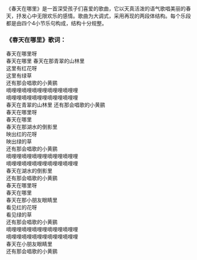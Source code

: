 

《春天在哪里》是一首深受孩子们喜爱的歌曲，它以天真活泼的语气歌唱美丽的春天，抒发心中无限欢乐的感情。歌曲为大调式，采用再现的两段体结构。每个乐段都是由四个4小节乐句构成，结构十分规整。

### 《春天在哪里》歌词：

春天在哪里呀  
春天在哪里 春天在那青翠的山林里  
这里有红花呀  
这里有绿草  
还有那会唱歌的小黄鹂  
嘀哩哩嘀哩嘀哩哩嘀哩哩嘀哩哩  
嘀哩哩嘀哩嘀哩哩嘀哩哩嘀哩哩  
春天在青翠的山林里 还有那会唱歌的小黄鹂  
春天在哪里呀  
春天在哪里  
春天在那湖水的倒影里  
映出红的花呀  
映出绿的草  
还有那会唱歌的小黄鹂  
嘀哩哩嘀哩嘀哩哩嘀哩哩嘀哩哩  
嘀哩哩嘀哩嘀哩哩嘀哩哩嘀哩哩  
春天在湖水的倒影里  
还有那会唱歌的小黄鹂  
春天在哪里呀  
春天在哪里  
春天在那小朋友眼睛里  
看见红的花呀  
看见绿的草  
还有那会唱歌的小黄鹂  
嘀哩哩嘀哩嘀哩哩嘀哩哩嘀哩哩  
嘀哩哩嘀哩嘀哩哩嘀哩哩嘀哩哩  
春天在小朋友眼睛里  
还有那会唱歌的小黄鹂


